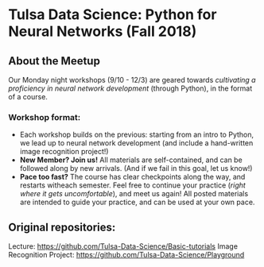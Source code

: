 # Tulsa Data Science: Python for Neural Networks (Fall 2018)

## About the Meetup
Our Monday night workshops (9/10 - 12/3) are geared towards *cultivating a proficiency in neural network development* (through Python), in the format of a course. 
### Workshop format:
- Each workshop builds on the previous: starting from an intro to Python, we lead up to neural network development (and include a hand-written image recognition project!)
- **New Member? Join us!** All materials are self-contained, and can be followed along by new arrivals. (And if we fail in this goal, let us know!)
- **Pace too fast?** The course has clear checkpoints along the way, and restarts witheach semester. Feel free to continue your practice (*right where it gets uncomfortable*), and meet us again! All posted materials are intended to guide your practice, and can be used at your own pace. 

## Original  repositories:
Lecture: https://github.com/Tulsa-Data-Science/Basic-tutorials
Image Recognition Project: https://github.com/Tulsa-Data-Science/Playground
